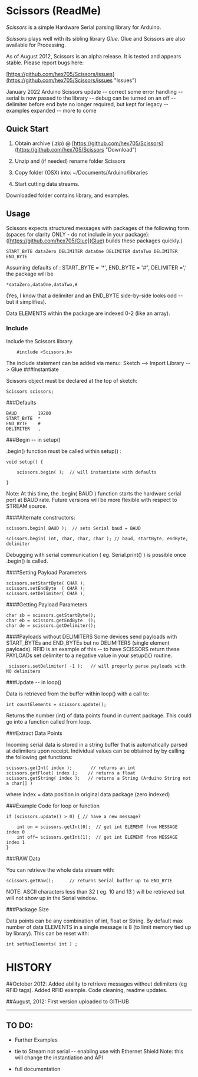 Scissors  (ReadMe)
=====  

*Scissors* is a simple Hardware Serial parsing library for Arduino.

*Scissors* plays well with its sibling library *Glue*.  Glue and Scissors are also available for Processing.

As of August 2012, Scissors is an alpha release.  It is tested and appears stable.  Please report bugs here:

[https://github.com/hex705/Scissors/issues](https://github.com/hex705/Scissors/issues "Issues")

January 2022 Arduino Scissors update
-- correct some error handling
-- serial is now passed to the library
-- debug can be turned on an off
-- delimiter before end byte no longer required, but kept for legacy
-- examples expanded -- more to come


Quick Start
---------------

1. Obtain archive (.zip) @  [https://github.com/hex705/Scissors](https://github.com/hex705/Scissors "Download")

2. Unzip and (if needed) rename folder Scissors

3. Copy folder (OSX) into:   ~/Documents/Arduino/libraries

4. Start cutting data streams.

Downloaded folder contains library, and examples.


Usage
-----

Scissors expects structured messages with packages of the following form (spaces for clarity ONLY - do not include in your package):  ([https://github.com/hex705/Glue](Glue) builds these packages quickly.)


	START_BYTE dataZero DELIMITER dataOne DELIMITER dataTwo DELIMITER END_BYTE



Assuming defaults of : START_BYTE = '*',  END_BYTE = '#",  DELIMITER =',' the package will be


	*dataZero,dataOne,dataTwo,#


(Yes, I know that a delimiter and an END_BYTE side-by-side looks odd -- but it simplifies).


Data ELEMENTS within the package are indexed 0-2 (like an array).


### Include

Include the Scissors library.

		#include <Scissors.h>


The include statement can be added via menu:: Sketch --> Import Library --> Glue
###Instantiate

Scissors object must be declared at the  top of sketch:

	Scissors scissors;

###Defaults

	BAUD        19200
	START_BYTE  *
	END_BYTE    #
	DELIMITER   ,


###Begin -- in setup()

.begin() function must be called within  setup() :

	void setup() {

		scissors.begin( );  // will instantiate with defaults

	}

Note: At this time, the .begin( BAUD ) function starts the hardware serial port at BAUD rate.  Future versions will be more flexible with respect to STREAM source.  

####Alternate constructors:

	scissors.begin( BAUD );  // sets Serial baud = BAUD

	scissors.begin( int, char, char, char ); // baud, startByte, endByte, delimiter


Debugging with serial communication ( eg. Serial.print() ) is possible once .begin() is called.

####Setting Payload Parameters

	scissors.setStartByte( CHAR );
    scissors.setEndByte  ( CHAR );
    scissors.setDelimiter( CHAR );   


####Getting Payload Parameters

	char sb = scissors.getStartByte();
	char eb = scissors.getEndByte  ();
	char de = scissors.getDelimiter();


####Payloads without DELIMITERS
Some devices send payloads with START\_BYTEs and END\_BYTEs but no DELIMITERS (single element payloads).
RFID is an example of this -- to have SCISSORS return these PAYLOADs set delimiter to a negative value in your setup(){} routine.

	 scissors.setDelimiter( -1 );   // will properly parse payloads with NO delimiters

###Update -- in loop()

Data is retrieved from the buffer within loop() with a call to:

	int countElements = scissors.update();

Returns the number (int) of data points found in current package.  This could go into a function called from loop.


###Extract Data Points

Incoming serial data is stored in a string buffer that is automatically parsed at delimiters upon receipt.  Individual values can be obtained by by calling the following get functions:

	scissors.getInt( index );		// returns an int
	scissors.getFloat( index );    // returns a float
	scissors.getString( index );   // returns a String (Arduino String not a char[] )

where index = data position in original data package (zero indexed)

###Example Code for loop or function

	if (scissors.update() > 0) { // have a new message?

        int on = scissors.getInt(0);  // get int ELEMENT from MESSAGE index 0
        int off= scissors.getInt(1);  // get int ELEMENT from MESSAGE index 1   
  	}

###RAW Data

You can retrieve the whole data stream with:

	scissors.getRaw();		// returns Serial buffer up to END_BYTE

NOTE: ASCII characters less than 32 ( eg. 10 and 13 ) will be retrieved but will not show up in the Serial window.

###Package Size

Data points can be any combination of  int, float or String.  By default max number of data ELEMENTS in a single message is 8 (to limit memory tied up by library).  This can be reset with:


	int setMaxElements( int ) ;



HISTORY
=======

##October 2012:
Added ability to retrieve messages without delimiters (eg RFID tags).
Added RFID example.
Code cleaning, readme updates.

##August, 2012:
First version uploaded to GITHUB



____



TO DO:
------

 * Further Examples

 * tie to Stream not serial -- enabling use with Ethernet Shield
		Note: this will change the instantiation and API

 * full documentation
